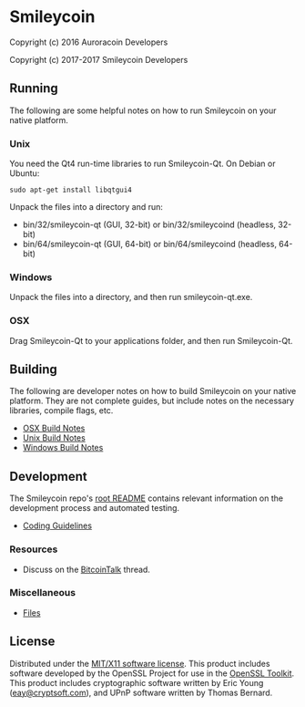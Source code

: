 Smileycoin
==========

Copyright (c) 2016 Auroracoin Developers

Copyright (c) 2017-2017 Smileycoin Developers

Running
---------------------
The following are some helpful notes on how to run Smileycoin on your native platform.

### Unix

You need the Qt4 run-time libraries to run Smileycoin-Qt. On Debian or Ubuntu:

	sudo apt-get install libqtgui4

Unpack the files into a directory and run:

- bin/32/smileycoin-qt (GUI, 32-bit) or bin/32/smileycoind (headless, 32-bit)
- bin/64/smileycoin-qt (GUI, 64-bit) or bin/64/smileycoind (headless, 64-bit)

### Windows

Unpack the files into a directory, and then run smileycoin-qt.exe.

### OSX

Drag Smileycoin-Qt to your applications folder, and then run Smileycoin-Qt.

Building
---------------------
The following are developer notes on how to build Smileycoin on your native platform. They are not complete guides, but include notes on the necessary libraries, compile flags, etc.

- [OSX Build Notes](build-osx.md)
- [Unix Build Notes](build-unix.md)
- [Windows Build Notes](build-msw.md)

Development
---------------------
The Smileycoin repo's [root README](https://github.com/tutor-web/Smileycoin/blob/master/README.md) contains relevant information on the development process and automated testing.

- [Coding Guidelines](coding.md)

### Resources
* Discuss on the [BitcoinTalk](https://bitcointalk.org/index.php?topic=845761.0;all) thread.

### Miscellaneous
- [Files](files.md)

License
---------------------
Distributed under the [MIT/X11 software license](http://www.opensource.org/licenses/mit-license.php).
This product includes software developed by the OpenSSL Project for use in the [OpenSSL Toolkit](http://www.openssl.org/). This product includes
cryptographic software written by Eric Young ([eay@cryptsoft.com](mailto:eay@cryptsoft.com)), and UPnP software written by Thomas Bernard.

